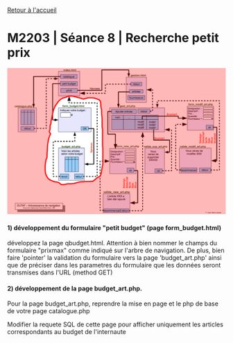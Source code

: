 [Retour à l'accueil](README.md)

# M2203 | Séance 8 | Recherche petit prix
![GitHub Logo](/planpetitbudget.png)
#### 1) développement du formulaire "petit budget" (page form_budget.html)
 développez la page qbudget.html. Attention à bien nommer le champs du formulaire "prixmax" comme indiqué sur l'arbre de navigation. De plus, bien faire 'pointer' la validation du formulaire vers la page 'budget_art.php' ainsi que de préciser dans les parametres du formulaire que les données seront transmises dans l'URL (method GET)

#### 2) développement de la page budget_art.php.
Pour la page budget_art.php, reprendre la mise en page et le php de base de votre page catalogue.php

Modifier la requete SQL de cette page pour afficher uniquement les articles correspondants au budget de l'internaute

